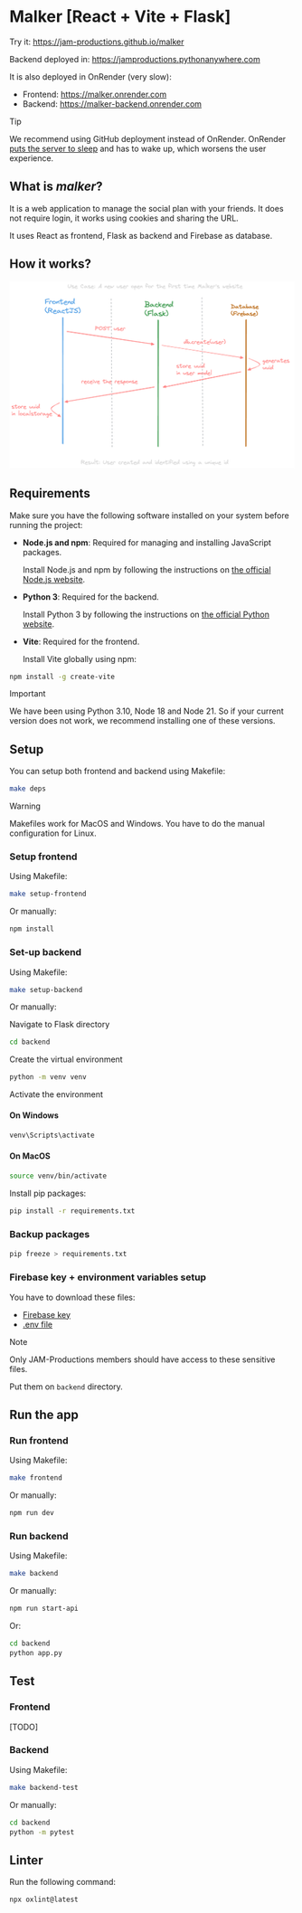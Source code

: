 # Malker [React + Vite + Flask]

Try it: https://jam-productions.github.io/malker

Backend deployed in: https://jamproductions.pythonanywhere.com

It is also deployed in OnRender (very slow):
- Frontend: https://malker.onrender.com
- Backend: https://malker-backend.onrender.com

> [!TIP]
> We recommend using GitHub deployment instead of OnRender. OnRender [puts the server to sleep](https://docs.render.com/free#free-web-services) and has to wake up, which worsens the user experience.

## What is *malker*?

It is a web application to manage the social plan with your friends. It does not require login, it works using cookies and sharing the URL.

It uses React as frontend, Flask as backend and Firebase as database.

## How it works?

![diagram](/images/diagram.png)

## Requirements

Make sure you have the following software installed on your system before running the project:

- **Node.js and npm**: Required for managing and installing JavaScript packages.

  Install Node.js and npm by following the instructions on [the official Node.js website](https://nodejs.org/).

- **Python 3**: Required for the backend.

  Install Python 3 by following the instructions on [the official Python website](https://www.python.org/).

- **Vite**: Required for the frontend.

  Install Vite globally using npm:

```sh
npm install -g create-vite
```

> [!IMPORTANT]
> We have been using Python 3.10, Node 18 and Node 21. So if your current version does not work, we recommend installing one of these versions.

## Setup

You can setup both frontend and backend using Makefile:

```sh
make deps
```

> [!WARNING]
> Makefiles work for MacOS and Windows. You have to do the manual configuration for Linux.

### Setup frontend

Using Makefile:

```sh
make setup-frontend
```

Or manually:

```sh
npm install
```

### Set-up backend

Using Makefile:

```sh
make setup-backend
```

Or manually:

Navigate to Flask directory

```sh
cd backend
```

Create the virtual environment

```sh
python -m venv venv
```

Activate the environment

#### On Windows
```sh
venv\Scripts\activate
```

#### On MacOS

```sh
source venv/bin/activate
```

Install pip packages:
```sh
pip install -r requirements.txt
```

### Backup packages

```sh
pip freeze > requirements.txt
```

### Firebase key + environment variables setup

You have to download these files:

- [Firebase key](https://drive.google.com/file/d/1nPYWyNK5Ssrp9ks0aGVi7NDksAjxPrw_/view?usp=sharing)
- [.env file](https://drive.google.com/file/d/1E8fmx5yGL719LYT_6fa87_bCAJsCDi4F/view?usp=drive_link)

> [!NOTE]
> Only JAM-Productions members should have access to these sensitive files.

Put them on `backend` directory.

## Run the app

### Run frontend

Using Makefile:

```sh
make frontend
```

Or manually:

```sh
npm run dev
```

### Run backend

Using Makefile:

```sh
make backend
```

Or manually:

```sh
npm run start-api
```

Or:

```sh
cd backend
python app.py
```

## Test

### Frontend

[TODO]

### Backend

Using Makefile:

```sh
make backend-test
```

Or manually:

```sh
cd backend
python -m pytest
```

## Linter

Run the following command:

```sh
npx oxlint@latest
```
